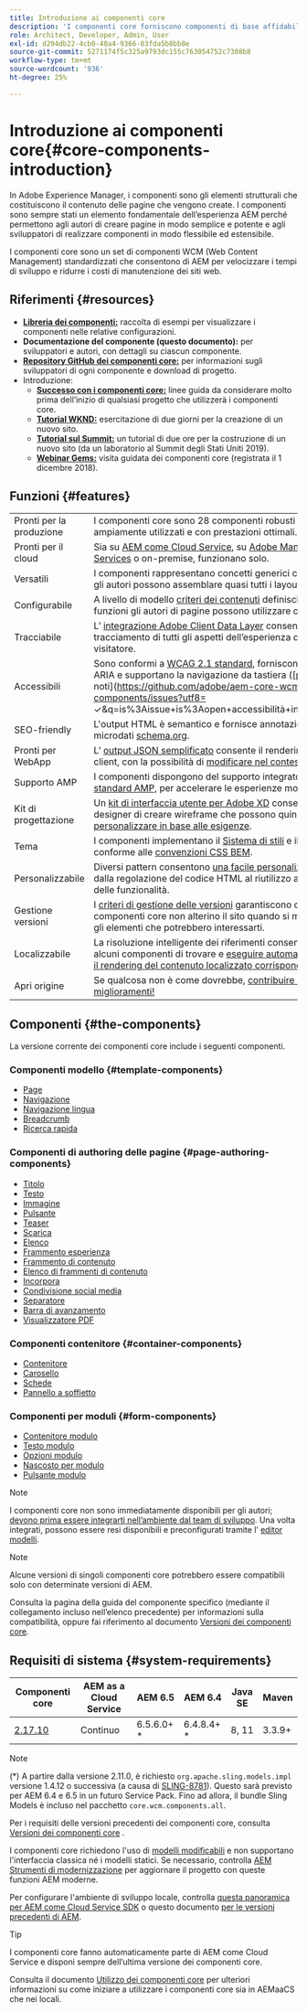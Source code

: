 ```yaml
---
title: Introduzione ai componenti core
description: 'I componenti core forniscono componenti di base affidabili ed estensibili, basati sulle tecnologie e le best practice più recenti. '
role: Architect, Developer, Admin, User
exl-id: d294db22-4cb0-48a4-9366-03fda5b8bb8e
source-git-commit: 5271174f5c325a9793dc155c763054752c7308b8
workflow-type: tm+mt
source-wordcount: '936'
ht-degree: 25%

---
```


# Introduzione ai componenti core{#core-components-introduction}

In Adobe Experience Manager, i componenti sono gli elementi strutturali che costituiscono il contenuto delle pagine che vengono create. I componenti sono sempre stati un elemento fondamentale dell’esperienza AEM perché permettono agli autori di creare pagine in modo semplice e potente e agli sviluppatori di realizzare componenti in modo flessibile ed estensibile.

I componenti core sono un set di componenti WCM (Web Content Management) standardizzati che consentono di AEM per velocizzare i tempi di sviluppo e ridurre i costi di manutenzione dei siti web.

## Riferimenti {#resources}

* **[Libreria dei componenti:](https://www.adobe.com/go/aem_cmp_library)** raccolta di esempi per visualizzare i componenti nelle relative configurazioni.
* **Documentazione del componente (questo documento):**  per sviluppatori e autori, con dettagli su ciascun componente.
* **[Repository GitHub dei componenti core:](https://github.com/adobe/aem-core-wcm-components)** per informazioni sugli sviluppatori di ogni componente e download di progetto.
* Introduzione:
   * **[Successo con i componenti core:](/help/developing/success.md)** linee guida da considerare molto prima dell’inizio di qualsiasi progetto che utilizzerà i componenti core.
   * **[Tutorial WKND:](https://docs.adobe.com/content/help/it/experience-manager-learn/getting-started-wknd-tutorial-develop/overview.html)** esercitazione di due giorni per la creazione di un nuovo sito.
   * **[Tutorial sul Summit:](https://expleague.azureedge.net/labs/L767/index.html)** un tutorial di due ore per la costruzione di un nuovo sito (da un laboratorio al Summit degli Stati Uniti 2019).
   * **[Webinar Gems:](https://helpx.adobe.com/it/experience-manager/kt/eseminars/gems/AEM-Core-Components.html.)** visita guidata dei componenti core (registrata il 1 dicembre 2018).

## Funzioni {#features}

|  |  |
|---|---|
| Pronti per la produzione | I componenti core sono 28 componenti robusti testati, ampiamente utilizzati e con prestazioni ottimali. |
| Pronti per il cloud | Sia su [AEM come Cloud Service](https://docs.adobe.com/content/help/en/experience-manager-cloud-service/landing/home.html), su [Adobe Managed Services](https://github.com/adobe/aem-project-archetype/tree/master/src/main/archetype/dispatcher.ams) o on-premise, funzionano solo. |
| Versatili | I componenti rappresentano concetti generici con i quali gli autori possono assemblare quasi tutti i layout. |
| Configurabile | A livello di modello [criteri dei contenuti](https://docs.adobe.com/content/help/en/experience-manager-cloud-service/implementing/components-templates/templates.html#content-policies) definisci quali funzioni gli autori di pagine possono utilizzare o meno. |
| Tracciabile | L’ [integrazione Adobe Client Data Layer](/help/developing/data-layer/overview.md) consente il tracciamento di tutti gli aspetti dell’esperienza del visitatore. |
| Accessibili | Sono conformi a [WCAG 2.1 standard](https://www.w3.org/TR/WCAG21/), forniscono etichette ARIA e supportano la navigazione da tastiera ([problemi noti](https://github.com/adobe/aem-core-wcm-components/issues?utf8= ✓&amp;q=is%3Aissue+is%3Aopen+accessibilità+in%3Atitle)). |
| SEO-friendly | L&#39;output HTML è semantico e fornisce annotazioni di microdati [schema.org](https://schema.org). |
| Pronti per WebApp | L’ [output JSON semplificato](https://docs.adobe.com/content/help/en/experience-manager-learn/foundation/development/develop-sling-model-exporter.html) consente il rendering lato client, con la possibilità di [modificare nel contesto](https://docs.adobe.com/content/help/en/experience-manager-learn/sites/spa-editor/spa-editor-framework-feature-video-use.html). |
| Supporto AMP | I componenti dispongono del supporto integrato [per lo standard AMP,](/help/developing/amp.md) per accelerare le esperienze mobile. |
| Kit di progettazione | Un [kit di interfaccia utente per Adobe XD](https://experienceleague.adobe.com/docs/experience-manager-learn/assets/AEM-CoreComponents-UI-Kit.xd) consente ai designer di creare wireframe che possono quindi [personalizzare in base alle esigenze](https://github.com/adobe/aem-guides-wknd/releases/download/aem-guides-wknd-0.0.2/AEM_UI-kit-WKND.xd). |
| Tema | I componenti implementano il [Sistema di stili](https://docs.adobe.com/content/help/en/experience-manager-cloud-service/implementing/components-templates/style-system.html) e il markup è conforme alle [convenzioni CSS BEM](http://getbem.com/). |
| Personalizzabile | Diversi pattern consentono [una facile personalizzazione](developing/customizing.md), dalla regolazione del codice HTML al riutilizzo avanzato delle funzionalità. |
| Gestione versioni | I [criteri di gestione delle versioni](https://github.com/adobe/aem-core-wcm-components/wiki/Versioning-policies) garantiscono che i componenti core non alterino il sito quando si migliorano gli elementi che potrebbero interessarti. |
| Localizzabile | La risoluzione intelligente dei riferimenti consente ad alcuni componenti di trovare e [eseguire automaticamente il rendering del contenuto localizzato corrispondente](get-started/localization.md). |
| Apri origine | Se qualcosa non è come dovrebbe, [contribuire ai tuoi miglioramenti!](https://github.com/adobe/aem-core-wcm-components/blob/master/CONTRIBUTING.md) |

## Componenti {#the-components}

La versione corrente dei componenti core include i seguenti componenti.

### Componenti modello {#template-components}

* [Page](components/page.md)
* [Navigazione](components/navigation.md)
* [Navigazione lingua](components/language-navigation.md)
* [Breadcrumb](components/breadcrumb.md)
* [Ricerca rapida](components/quick-search.md)

### Componenti di authoring delle pagine {#page-authoring-components}

* [Titolo](components/title.md)
* [Testo](components/text.md)
* [Immagine](components/image.md)
* [Pulsante](components/button.md)
* [Teaser](components/teaser.md)
* [Scarica](components/download.md)
* [Elenco](components/list.md)
* [Frammento esperienza](components/experience-fragment.md)
* [Frammento di contenuto](components/content-fragment-component.md)
* [Elenco di frammenti di contenuto](components/content-fragment-list.md)
* [Incorpora](components/embed.md)
* [Condivisione social media](components/sharing.md)
* [Separatore](components/separator.md)
* [Barra di avanzamento](components/progress-bar.md)
* [Visualizzatore PDF](components/pdf-viewer.md)

### Componenti contenitore {#container-components}

* [Contenitore](components/container.md)
* [Carosello](components/carousel.md)
* [Schede](components/tabs.md)
* [Pannello a soffietto](components/accordion.md)

### Componenti per moduli {#form-components}

* [Contenitore modulo](components/forms/form-container.md)
* [Testo modulo](components/forms/form-text.md)
* [Opzioni modulo](components/forms/form-options.md)
* [Nascosto per modulo](components/forms/form-hidden.md)
* [Pulsante modulo](components/forms/form-button.md)

>[!NOTE]
>
>I componenti core non sono immediatamente disponibili per gli autori; [devono prima essere integrarti nell’ambiente dal team di sviluppo](get-started/using.md). Una volta integrati, possono essere resi disponibili e preconfigurati tramite l’ [editor modelli](https://docs.adobe.com/content/help/en/experience-manager-cloud-service/sites/authoring/features/templates.html).

>[!NOTE]
>
>Alcune versioni di singoli componenti core potrebbero essere compatibili solo con determinate versioni di AEM.
>
>Consulta la pagina della guida del componente specifico (mediante il collegamento incluso nell’elenco precedente) per informazioni sulla compatibilità, oppure fai riferimento al documento [Versioni dei componenti core](versions.md).

## Requisiti di sistema {#system-requirements}

| Componenti core | AEM as a Cloud Service | AEM 6.5 | AEM 6.4 | Java SE | Maven |
|---------|---------|---------|---------|---------|---------|
| [2.17.10](https://github.com/adobe/aem-core-wcm-components/releases/tag/core.wcm.components.reactor-2.17.10) | Continuo | 6.5.6.0+ * | 6.4.8.4+ * | 8, 11 | 3.3.9+ |

>[!NOTE]
>
>(*) A partire dalla versione 2.11.0, è richiesto `org.apache.sling.models.impl` versione 1.4.12 o successiva (a causa di [SLING-8781](https://issues.apache.org/jira/browse/SLING-8781)). Questo sarà previsto per AEM 6.4 e 6.5 in un futuro Service Pack. Fino ad allora, il bundle Sling Models è incluso nel pacchetto `core.wcm.components.all`.

Per i requisiti delle versioni precedenti dei componenti core, consulta [Versioni dei componenti core](versions.md) .

I componenti core richiedono l&#39;uso di [modelli modificabili](https://docs.adobe.com/content/help/en/experience-manager-learn/sites/page-authoring/template-editor-feature-video-use.html) e non supportano l&#39;interfaccia classica né i modelli statici. Se necessario, controlla [AEM Strumenti di modernizzazione](https://opensource.adobe.com/aem-modernize-tools/pages/tools.html) per aggiornare il progetto con queste funzioni AEM moderne.

Per configurare l&#39;ambiente di sviluppo locale, controlla [questa panoramica per AEM come Cloud Service SDK](https://docs.adobe.com/content/help/en/experience-manager-learn/cloud-service/local-development-environment-set-up/overview.html) o questo documento [per le versioni precedenti di AEM](https://docs.adobe.com/content/help/en/experience-manager-learn/foundation/development/set-up-a-local-aem-development-environment.html).

>[!TIP]
>
>I componenti core fanno automaticamente parte di AEM come Cloud Service e disponi sempre dell’ultima versione dei componenti core.
>
>Consulta il documento [Utilizzo dei componenti core](/help/get-started/using.md) per ulteriori informazioni su come iniziare a utilizzare i componenti core sia in AEMaaCS che nei locali.
